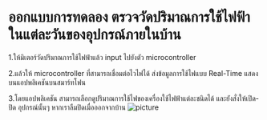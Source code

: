 # ออกแบบการทดลอง ตรวจวัดปริมาณการใช้ไฟฟ้าในแต่ละวันของอุปกรณ์ภายในบ้าน

1.ให้มิเตอร์วัดปริมาณการใช้ไฟฟ้าแล้ว input ไปยังตัว microcontroller

2.แล้วให้ microcontroller ที่สามารถเชื่อมต่อไวไฟได้ ส่งข้อมูลการใช้ไฟแบบ Real-Time แสดงบนแอปพลิเคชันบนสมาร์ทโฟน

3.โดยแอปพลิเคชัน สามารถเลือกดูปริมาณการใช้ไฟของเครื่องใช้ไฟฟ้าแต่ละชนิดได้ และยังสั่งให้เปิด-ปิด อุปกรณ์นั้นๆ หากเราลืมปิดเมื่อออกจากบ้าน
![picture](https://www.google.com/url?sa=i&url=http%3A%2F%2Fwww.muinno.com%2Farticle%2F1%2F%25E0%25B8%259A%25E0%25B9%2589%25E0%25B8%25B2%25E0%25B8%2599%25E0%25B8%25AD%25E0%25B8%25B1%25E0%25B8%2588%25E0%25B8%2589%25E0%25B8%25A3%25E0%25B8%25B4%25E0%25B8%25A2%25E0%25B8%25B0-smart-home&psig=AOvVaw2FGPkhVais96Ld2u-ghJMc&ust=1645100759688000&source=images&cd=vfe&ved=0CAsQjRxqFwoTCOCOmIWchPYCFQAAAAAdAAAAABAD)
